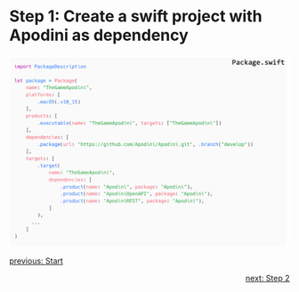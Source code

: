 # Step 1: Create a swift project with Apodini as dependency

![step-1](./info-material/Apodini-OAS-Instructions/step-1.png)

<p align="left">
    <a href="./README.md">previous: Start</a>
</p>
<p align="right">
    <a href="./step-2.md">next: Step 2</a>
</p>